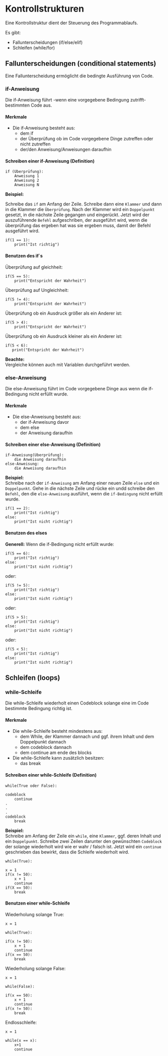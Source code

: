 # Kontrollstrukturen 

Eine Kontrollstruktur dient der Steuerung des Programmablaufs. 

Es gibt:
* Fallunterscheidungen (if/else/elif)
* Schleifen (while/for)

## Fallunterscheidungen (conditional statements)

Eine Fallunterscheidung ermöglicht die bedingte Ausführung von Code.

### __if-Anweisung__

Die if-Anweisung führt
-wenn eine vorgegebene Bedingung zutrifft-
bestimmten Code aus.

#### Merkmale

* Die if-Anweisung besteht aus:
  * dem if
  * der Überprüfung ob im Code vorgegebene Dinge zutreffen oder nicht zutreffen
  * der/den Anweisung/Anweisungen daraufhin

#### Schreiben einer if-Anweisung (Definition)

```
if (Überprüfung):
    Anweisung 1
    Anweisung 2
    Anweisung N
```
__Beispiel:__

Schreibe das `if` am Anfang der Zeile. Schreibe dann eine `Klammer` und dann in die Klammer die `Überprüfung`. Nach der Klammer wird ein `Doppelpunkt` gesetzt, in die nächste Zeile gegangen und eingerückt. Jetzt wird der auszuführende `Befehl` aufgeschriben, der ausgeführt wird, wenn die überprüfung das ergeben hat was sie ergeben muss, damit der Befehl ausgeführt wird.
```
if(1 == 1):
    print("Ist richtig")
```

#### Benutzen des if´s

Überprüfung auf gleichheit:
```
if(5 == 5):
    print("Entspricht der Wahrheit")
```
Überprüfung auf Ungleichheit:
```
if(5 != 4):
    print("Entspricht der Wahrheit")
```
Überprüfung ob ein Ausdruck größer als ein Anderer ist:
```
if(5 > 4):
    print("Entspricht der Wahrheit")
```
Überprüfung ob ein Ausdruck kleiner als ein Anderer ist:
```
if(5 < 6):
   print("Entspricht der Wahrheit")
``` 
__Beachte:__  
Vergleiche können auch mit Variablen durchgeführt werden.

### __else-Anweisung__

Die else-Anweisung führt im Code vorgegebene Dinge aus wenn die if-Bedingung nicht erfüllt wurde.

#### Merkmale

* Die else-Anweisung besteht aus:
  * der if-Anweisung davor
  * dem else
  * der Anweisung daraufhin

#### Schreiben einer else-Anweisung (Definition)

```
if-Anweisung(Überprüfung):
    die Anweisung daraufhin
else-Anweisung:
    die Anweisung daraufhin
```
__Beispiel:__  
Schreibe nach der `if-Anweisung` am Anfang einer neuen Zeile `else` und ein `Doppelpunkt`. Gehe in die nächste Zeile und rücke ein undd schreibe den `Befehl`, den die `else-Anweisung` ausführt, wenn die `if-Bedingung` nicht erfüllt wurde.
```
if(1 == 2):
    print("Ist richtig")
else:
    print("Ist nicht richtig")
```

#### Benutzen des elses

__Generell:__ Wenn die if-Bedingung nicht erfüllt wurde:
```
if(5 == 6):
    print("Ist richtig")
else:
    print("Ist nicht richtig")
```
oder:
```
if(5 != 5):
    print("Ist richtig")
else:
    print("Ist nicht richtig")
```
oder:
```
if(5 > 5):
    print("Ist richtig")
else:
    print("Ist nicht richtig")
```
oder:
```
if(5 < 5):
    print("Ist richtig")
else:
    print("Ist nicht richtig")
```



## Schleifen (loops)

### __while-Schleife__

Die while-Schleife wiederholt einen Codeblock solange eine im Code bestimmte Bedingung richtig ist.

#### Merkmale

* Die while-Schleife besteht mindestens aus:
  * dem While, der Klammer dannach und ggf. ihrem Inhalt und dem Doppelpunkt dannach
  * dem codeblock dannach
  * dem continue am ende des blocks
* Die while-Schleife kann zusätzlich besitzen:
  * das break

#### Schreiben einer while-Schleife (Definition)

```
while(True oder False):

codeblock
    continue
.
.
.
codeblock
    break
```
__Beispiel:__  
Schreibe am Anfang der Zeile ein `while`, eine `Klammer`, ggf. deren Inhalt und ein `Doppelpunkt`. Schreibe zwei Zeilen darunter den gewünschten `Codeblock` der solange wiederholt wird wie er wahr / falsch ist. Jetzt wird ein `continue` geschrieben das bewirkt, dass die Schleife wiederholt wird. 
```
while(True):

x = 1
if(x != 50):
    x + 1
    continue
if(X == 50):
    break
```

#### Benutzen einer while-Schleife

Wiederholung solange True:
```
x = 1

while(True):

if(x != 50):
    x + 1
    continue
if(x == 50):
    break
```
Wiederholung solange False:
```
x = 1

while(False):

if(x == 50):
    x + 1
    continue
if(x != 50):
    break
```

Endlosschleife:
```
x = 1

while(x == x):
    x+1
    continue
```

